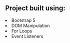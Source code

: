 <h2>Project built using:</h2>
<li>Bootstrap 5</li>
<li>DOM Manipulation</li>
<li>For Loops</li>
<li>Event Listeners</li>
